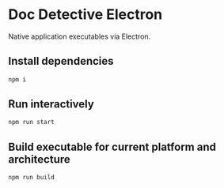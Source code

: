 # Doc Detective Electron

Native application executables via Electron.

## Install dependencies

```bash
npm i
```

## Run interactively

```bash
npm run start
```

## Build executable for current platform and architecture

```bash
npm run build
```